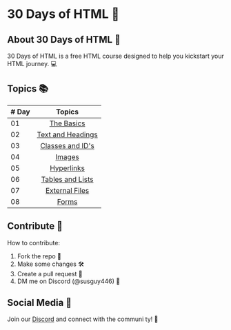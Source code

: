 # 30 Days of HTML 🚀

## About 30 Days of HTML 📖
30 Days of HTML is a free HTML course designed to help you kickstart your HTML journey. 💻

## Topics 📚

| # Day |             Topics             |
| ----- | :----------------------------: |
| 01    | [The Basics](https://github.com/30-days-of-coding/30-days-of-html/blob/main/day-1/README.md)|
| 02    | [Text and Headings](https://github.com/30-days-of-coding/30-days-of-html/blob/main/day-2/README.md)|
| 03    | [Classes and ID's](https://github.com/30-days-of-coding/30-days-of-html/blob/main/day-3/README.md) |
| 04    | [Images](https://github.com/30-days-of-coding/30-days-of-html/blob/main/day-4/README.md)|
| 05    | [Hyperlinks](https://github.com/30-days-of-coding/30-days-of-html/blob/main/day-5/README.md)|
| 06    | [Tables and Lists](https://github.com/30-days-of-coding/30-days-of-html/blob/main/day-6/README.md)
| 07    | [External Files](https://github.com/30-days-of-coding/30-days-of-html/blob/main/day-7/README.md)
| 08    | [Forms](https://github.com/30-days-of-coding/30-days-of-html/blob/main/day-8/README.md)

## Contribute 🤝
How to contribute:
1. Fork the repo 🍴
2. Make some changes 🛠️
3. Create a pull request 🚀
4. DM me on Discord (@susguy446) 📩

## Social Media 📢
Join our [Discord](https://discord.gg/z4gBPkQ8BN) and connect with the communi
ty! 🎉
